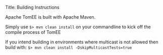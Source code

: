 Title: Building Instructions

Apache TomEE is built with Apache Maven.

Simply use
`$> mvn clean install`
on your commandline to kick off the compile process of TomEE


If you intend building in environments where multicast is not allowed
then build with:
 `$> mvn clean install -DskipMulticastTests=true`
 
